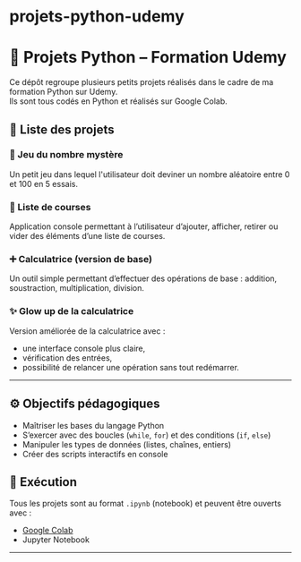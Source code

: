 # projets-python-udemy
# 🐍 Projets Python – Formation Udemy

Ce dépôt regroupe plusieurs petits projets réalisés dans le cadre de ma formation Python sur Udemy.  
Ils sont tous codés en Python et réalisés sur Google Colab.

## 📁 Liste des projets

### 🎯 Jeu du nombre mystère
Un petit jeu dans lequel l'utilisateur doit deviner un nombre aléatoire entre 0 et 100 en 5 essais.

### 🛒 Liste de courses
Application console permettant à l’utilisateur d’ajouter, afficher, retirer ou vider des éléments d’une liste de courses.

### ➕ Calculatrice (version de base)
Un outil simple permettant d’effectuer des opérations de base : addition, soustraction, multiplication, division.

### ✨ Glow up de la calculatrice
Version améliorée de la calculatrice avec :
- une interface console plus claire,
- vérification des entrées,
- possibilité de relancer une opération sans tout redémarrer.

---

## ⚙️ Objectifs pédagogiques

- Maîtriser les bases du langage Python
- S’exercer avec des boucles (`while`, `for`) et des conditions (`if`, `else`)
- Manipuler les types de données (listes, chaînes, entiers)
- Créer des scripts interactifs en console

## 🚀 Exécution

Tous les projets sont au format `.ipynb` (notebook) et peuvent être ouverts avec :
- [Google Colab](https://colab.research.google.com/)
- Jupyter Notebook

---



